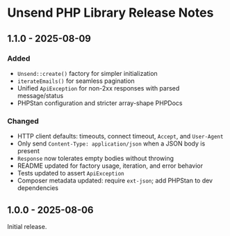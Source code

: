 # Unsend PHP Library Release Notes

## 1.1.0 - 2025-08-09

### Added

- `Unsend::create()` factory for simpler initialization
- `iterateEmails()` for seamless pagination
- Unified `ApiException` for non-2xx responses with parsed message/status
- PHPStan configuration and stricter array-shape PHPDocs

### Changed

- HTTP client defaults: timeouts, connect timeout, `Accept`, and `User-Agent`
- Only send `Content-Type: application/json` when a JSON body is present
- `Response` now tolerates empty bodies without throwing
- README updated for factory usage, iteration, and error behavior
- Tests updated to assert `ApiException`
- Composer metadata updated: require `ext-json`; add PHPStan to dev dependencies

[1.1.0]: https://github.com/mattstein/unsend-php/compare/1.0.0...1.1.0

## 1.0.0 - 2025-08-06

Initial release.
